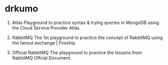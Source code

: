 # drkumo

1. Atlas
  Playground to practice syntax & trying queries in MongoDB using the Cloud Service Provider Atlas

2. RabbitMQ
  The 1st playground to practice the concept of RabbitMQ using the fanout exchange | Fireship

3. Official RabbitMQ
   The playground to practice the lessons from RabbitMQ Offcial Document.
